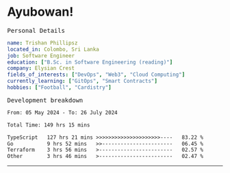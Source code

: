 # Ayubowan!

<samp>Personal Details</samp>

```yaml
name: Trishan Phillipsz
located_in: Colombo, Sri Lanka
job: Software Engineer
education: ["B.Sc. in Software Engineering (reading)"]
company: Elysian Crest
fields_of_interests: ["DevOps", "Web3", "Cloud Computing"]
currently_learning: ["GitOps", "Smart Contracts"]
hobbies: ["Football", "Cardistry"]
```

<samp>Development breakdown</samp>

<!--START_SECTION:waka-->

```txt
From: 05 May 2024 - To: 26 July 2024

Total Time: 149 hrs 15 mins

TypeScript   127 hrs 21 mins >>>>>>>>>>>>>>>>>>>>>----   83.22 %
Go           9 hrs 52 mins   >>-----------------------   06.45 %
Terraform    3 hrs 56 mins   >------------------------   02.57 %
Other        3 hrs 46 mins   >------------------------   02.47 %
```

<!--END_SECTION:waka-->

---
